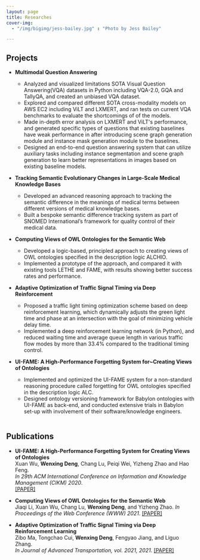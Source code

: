 ```yaml
---
layout: page
title: Researches
cover-img:	
  - "/img/bigimg/jess-bailey.jpg" : "Photo by Jess Bailey"

---
```

## <i class="fa fa-cubes" aria-hidden="true"></i> Projects  

* **Multimodal Question Answering**  
  
  - Analyzed and visualized limitations SOTA Visual Question Answering(VQA) datasets in Python including VQA-2.0, GQA and TallyQA, and created an unbiased VQA dataset.
  - Explored and compared different SOTA cross-modality models on AWS EC2 including ViLT and LXMERT, and
ran tests on current VQA benchmarks to evaluate the shortcomings of of the models.
  - Made in-depth error analysis on LXMERT and ViLT's performance, and generated specific types of questions that existing baselines have weak performance in after introducing scene graph generation module and instance mask generation module to the baselines.
  - Designed an end-to-end question answering system that can utilize auxiliary tasks including instance segmentation and scene graph generation to learn better representations in images based on existing baseline models. 

* **Tracking Semantic Evolutionary Changes in Large-Scale Medical Knowledge Bases**  
  
  - Developed an advanced reasoning approach to tracking the semantic difference in the meanings of medical terms between different versions of medical knowledge bases.
  - Built a bespoke semantic difference tracking system as part of SNOMED International’s framework for quality control of their medical data.  
  
* **Computing Views of OWL Ontologies for the Semantic Web**  
  
  - Developed a logic-based, principled approach to creating views of OWL ontologies specified in the description logic ALCHIO.
  - Implemented a prototype of the approach, and compared it with existing tools LETHE and FAME, with results showing better success rates and performance.
  
  
* **Adaptive Optimization of Traffic Signal Timing via Deep Reinforcement**  
  
  - Proposed a traffic light timing optimization scheme based on deep reinforcement learning, which dynamically adjusts the green light time and phase at an intersection with the goal of minimizing vehicle delay time.
  - Implemented a deep reinforcement learning network (in Python), and reduced waiting time and average queue length in various traffic flow modes by more than 33.4% compared to the traditional timing control.  
  
* **UI-FAME: A High-Performance Forgetting System for~Creating Views of Ontologies**  
  
  - Implemented and optimized the UI-FAME system for a non-standard reasoning procedure called forgetting for OWL ontologies specified in the description logic ALC.
  - Designed ontology versioning framework for Babylon ontologies with UI-FAME as back-end, and conducted extensive trials in Babylon set-up with involvement of their software/knowledge engineers.  
  
  

  <br />
## <i class="fa fa-align-left" aria-hidden="true"></i> Publications  

* **UI-FAME: A High-Performance Forgetting System for Creating Views of Ontologies**  
  Xuan Wu, **Wenxing Deng**, Chang Lu, Peiqi Wei, Yizheng Zhao and Hao Feng.  
 _In 29th ACM International Conference on Information and Knowledge Management (CIKM) 2020_.    
 [[PAPER]](https://dl.acm.org/doi/10.1145/3340531.3417412)

* **Computing Views of OWL Ontologies for the Semantic Web**  
  Jiaqi Li, Xuan Wu, Chang Lu, **Wenxing Deng**, and Yizheng Zhao.
  _In Proceedings of the Web Conference (WWW) 2021_.
  [[PAPER]](https://dl.acm.org/doi/10.1145/3442381.3449881)
    
  
* **Adaptive Optimization of Traffic Signal Timing via Deep Reinforcement Learning**  
  Zibo Ma, Tongchao Cui, **Wenxing Deng**, Fengyao Jiang, and Liguo Zhang.  
  _In Journal of Advanced Transportation, vol. 2021, 2021_.
  [[PAPER]](https://www.hindawi.com/journals/jat/2021/6616702/)
 
  


